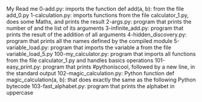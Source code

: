 My Read me
0-add.py: imports the function def add(a, b): from the file add_0.py
1-calculation.py: imports functions from the file calculator_1.py, does some Maths, and prints the result
2-args.py: program that prints the number of and the list of its arguments
3-infinite_add.py: program that prints the result of the addition of all arguments
4-hidden_discovery.py: program that prints all the names defined by the compiled module
5-variable_load.py: program that imports the variable a from the file variable_load_5.py
100-my_calculator.py: program that imports all functions from the file calculator_1.py and handles basics operations
101-easy_print.py: program that prints #pythoniscool, followed by a new line, in the standard output
102-magic_calculation.py: Python function def magic_calculation(a, b): that does exactly the same as the following Python bytecode
103-fast_alphabet.py: program that prints the alphabet in uppercase
